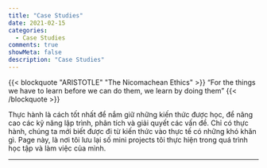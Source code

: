 ```yaml
---
title: "Case Studies"
date: 2021-02-15
categories:
  - Case Studies
comments: true
showMeta: false
description: "Case Studies"
---
```


{{< blockquote "ARISTOTLE" "The Nicomachean Ethics" >}}
“For the things we have to learn before we can do them, we learn by doing them”
{{< /blockquote >}}  

Thực hành là cách tốt nhất để nắm giữ những kiến thức được học, để nâng cao các kỹ năng lập trình, phân tích và giải quyết các vấn đề. Chỉ có thực hành, chúng ta mới biết được đi từ kiến thức vào thực tế có những khó khăn gì. Page này, là nơi tôi lưu lại số mini projects tôi thực hiện trong quá trình học tập và làm việc của mình.

---
